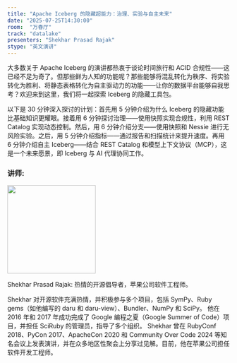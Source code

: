 ```yaml
---
title: "Apache Iceberg 的隐藏超能力：治理、实验与自主未来"
date: "2025-07-25T14:30:00"
room:  "万春厅"
track: "datalake"
presenters: "Shekhar Prasad Rajak"
stype: "英文演讲"
---
```


大多数关于 Apache Iceberg 的演讲都热衷于谈论时间旅行和 ACID 合规性——这已经不足为奇了。但那些鲜为人知的功能呢？那些能够将混乱转化为秩序、将实验转化为胜利、将静态表格转化为自主驱动力的功能——让你的数据平台能够自我思考？欢迎来到这里，我们将一起探索 Iceberg 的隐藏工具包。

以下是 30 分钟深入探讨的计划：首先用 5 分钟介绍为什么 Iceberg 的隐藏功能比基础知识更耀眼。接着用 6 分钟探讨治理——使用快照实现合规性，利用 REST Catalog 实现动态控制。然后，用 6 分钟介绍分支——使用快照和 Nessie 进行无风险实验。之后，用 5 分钟介绍指标——通过报告和扫描统计来提升速度。再用 6 分钟介绍自主 Iceberg——结合 REST Catalog 和模型上下文协议（MCP），这是一个未来愿景，即 Iceberg 与 AI 代理协同工作。

### 讲师:

<img src="https://sessionize.com/image/7609-400o400o1-YbaJq6TQuhpFBv63wn2hn8.jpg" width="200" /><br/>

Shekhar Prasad Rajak: 热情的开源倡导者，苹果公司软件工程师。

Shekhar 对开源软件充满热情，并积极参与多个项目，包括 SymPy、Ruby gems（如他编写的 daru 和 daru-view）、Bundler、NumPy 和 SciPy。
他在 2016 年和 2017 年成功完成了 Google 编程之夏（Google Summer of Code）项目，并担任 SciRuby 的管理员，指导了多个组织。
Shekhar 曾在 RubyConf 2018、PyCon 2017、ApacheCon 2020 和 Community Over Code 2024 等知名会议上发表演讲，并在众多地区性聚会上分享过见解。目前，他在苹果公司担任软件开发工程师。
